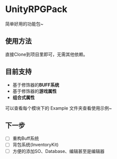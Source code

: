 # UnityRPGPack
简单好用的功能包~

## 使用方法
直接Clone到项目里即可，无需其他依赖。

## 目前支持
- 基于修饰器的**BUFF系统**
- 基于修饰器的**游戏属性**
- **组合式属性**  

可以查看每个模块下的 Example 文件夹查看使用示例~

## 下一步
- [ ] 重构Buff系统
- [ ] 背包系统(InventoryKit)
- [ ] 方便的添加SO、Database、编辑甚至是编辑器

